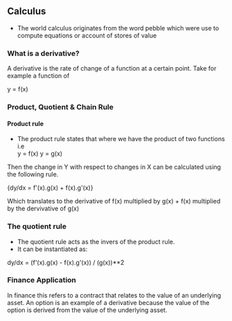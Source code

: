 ## Calculus
- The world calculus originates from the word pebble which were use to compute equations or account of stores of value

### What is a derivative? 
A derivative is the rate of change of a function at a certain point. Take for example a function of

$$ $$y = f(x)

### Product, Quotient & Chain Rule
#### Product rule
- The product rule states that where we have the product of two functions i.e   
y = f(x)
y = g(x)

Then the change in Y with respect to changes in X can be calculated using the following rule.

$$ $${dy/dx = f'(x).g(x) + f(x).g'(x)}

Which translates to the derivative of f(x) multiplied by g(x) + f(x) multiplied by the dervivative of g(x)


### The quotient rule
- The quotient rule acts as the invers of the product rule.
- It can be instantiated as:

$$ $$ dy/dx = (f'(x).g(x) - f(x).g'(x)) / (g(x))**2





### Finance Application
In finance this refers to a contract that relates to the value of an underlying asset. An option is an example of a derivative because the value of the option is derived from the value of the underlying asset.
